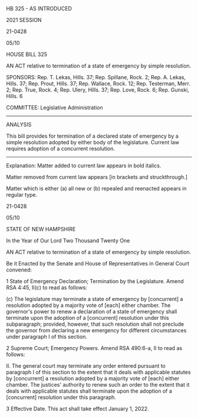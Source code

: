  HB 325 - AS INTRODUCED

 

 

2021 SESSION

 21-0428

 05/10

 

HOUSE BILL 325

 

AN ACT relative to termination of a state of emergency by simple resolution.

 

SPONSORS: Rep. T. Lekas, Hills. 37; Rep. Spillane, Rock. 2; Rep. A. Lekas, Hills. 37; Rep. Prout, Hills. 37; Rep. Wallace, Rock. 12; Rep. Testerman, Merr. 2; Rep. True, Rock. 4; Rep. Ulery, Hills. 37; Rep. Love, Rock. 6; Rep. Gunski, Hills. 6

 

COMMITTEE: Legislative Administration

 

-----------------------------------------------------------------

 

ANALYSIS

 

 This bill provides for termination of a declared state of emergency by a simple resolution adopted by either body of the legislature. Current law requires adoption of a concurrent resolution.

 

- - - - - - - - - - - - - - - - - - - - - - - - - - - - - - - - - - - - - - - - - - - - - - - - - - - - - - - - - - - - - - - - - - - - - - - - - - - 

 

Explanation: Matter added to current law appears in bold italics.

 Matter removed from current law appears [in brackets and struckthrough.]

 Matter which is either (a) all new or (b) repealed and reenacted appears in regular type.

 21-0428

 05/10

 

STATE OF NEW HAMPSHIRE

 

In the Year of Our Lord Two Thousand Twenty One

 

AN ACT relative to termination of a state of emergency by simple resolution.

 

Be it Enacted by the Senate and House of Representatives in General Court convened:

 

 1 State of Emergency Declaration; Termination by the Legislature. Amend RSA 4:45, II(c) to read as follows:

 (c) The legislature may terminate a state of emergency by [concurrent] a resolution adopted by a majority vote of [each] either chamber. The governor's power to renew a declaration of a state of emergency shall terminate upon the adoption of a [concurrent] resolution under this subparagraph; provided, however, that such resolution shall not preclude the governor from declaring a new emergency for different circumstances under paragraph I of this section. 

 2 Supreme Court; Emergency Powers. Amend RSA 490:6-a, II to read as follows:

 II. The general court may terminate any order entered pursuant to paragraph I of this section to the extent that it deals with applicable statutes by [concurrent] a resolution adopted by a majority vote of [each] either chamber. The justices' authority to renew such an order to the extent that it deals with applicable statutes shall terminate upon the adoption of a [concurrent] resolution under this paragraph. 

 3 Effective Date. This act shall take effect January 1, 2022.

